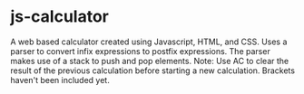 # js-calculator
A web based calculator created using Javascript, HTML, and CSS. Uses a parser to convert infix expressions to postfix expressions. The parser makes use of a stack to push and pop elements.
Note: Use AC to clear the result of the previous calculation before starting a new calculation. Brackets haven't been included yet.
